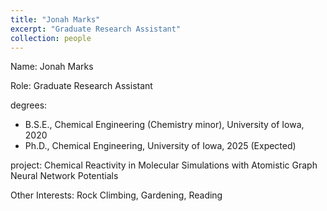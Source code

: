 ```yaml
---
title: "Jonah Marks"
excerpt: "Graduate Research Assistant"
collection: people
---
```


Name: Jonah Marks

Role: Graduate Research Assistant

degrees: 

* B.S.E., Chemical Engineering (Chemistry minor), University of Iowa, 2020
* Ph.D., Chemical Engineering, University of Iowa, 2025 (Expected)

project: Chemical Reactivity in Molecular Simulations with Atomistic Graph Neural Network Potentials 

Other Interests: Rock Climbing, Gardening, Reading

